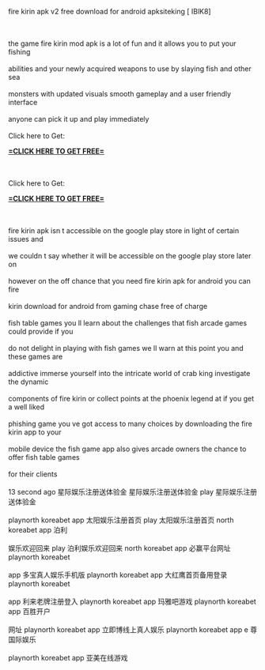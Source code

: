 fire kirin apk v2 free download for android apksiteking [ IBlK8]

<br>
<br>the game fire kirin mod apk is a lot of fun and it allows you to put your fishing

<br>
<br>abilities and your newly acquired weapons to use by slaying fish and other sea

<br>
<br>monsters with updated visuals smooth gameplay and a user friendly interface

<br>
<br>anyone can pick it up and play immediately

<br>
<br>Click here to Get: 

**[=CLICK HERE TO GET FREE=](https://www.google.com/url?q=https%3A%2F%2Fappbitly.com%2FLsGaa)**



<br>
<br>Click here to Get: 

**[=CLICK HERE TO GET FREE=](https://www.google.com/url?q=https%3A%2F%2Fappbitly.com%2FLsGaa)**



<br>
<br>fire kirin apk isn t accessible on the google play store in light of certain issues and

<br>
<br>we couldn t say whether it will be accessible on the google play store later on

<br>
<br>however on the off chance that you need fire kirin apk for android you can fire

<br>
<br>kirin download for android from gaming chase free of charge

<br>
<br>fish table games you ll learn about the challenges that fish arcade games could provide if you

<br>
<br>do not delight in playing with fish games we ll warn at this point you and these games are

<br>
<br>addictive immerse yourself into the intricate world of crab king investigate the dynamic

<br>
<br>components of fire kirin or collect points at the phoenix legend at if you get a well liked

<br>
<br>phishing game you ve got access to many choices by downloading the fire kirin app to your

<br>
<br>mobile device the fish game app also gives arcade owners the chance to offer fish table games

<br>
<br>for their clients

<br>
<br>13 second ago 星际娱乐注册送体验金 星际娱乐注册送体验金 play 星际娱乐注册送体验金

<br>
<br>playnorth koreabet app 太阳娱乐注册首页 play 太阳娱乐注册首页 north koreabet app 泊利

<br>
<br>娱乐欢迎回来 play 泊利娱乐欢迎回来 north koreabet app 必赢平台网址 playnorth koreabet

<br>
<br>app 多宝真人娱乐手机版 playnorth koreabet app 大红鹰首页备用登录 playnorth koreabet

<br>
<br>app 利来老牌注册登入 playnorth koreabet app 玛雅吧游戏 playnorth koreabet app 百胜开户

<br>
<br>网址 playnorth koreabet app 立即博线上真人娱乐 playnorth koreabet app e 尊国际娱乐

<br>
<br>playnorth koreabet app 亚美在线游戏

<br>
<br>

<br>
<br>

